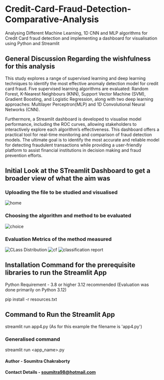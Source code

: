 # Credit-Card-Fraud-Detection-Comparative-Analysis
 Analysing Different Machine Learning, 1D CNN and MLP algorithms for Credit Card fraud detection and implementing a dashboard for visualisation using Python and Streamlit

 ## General Discussion Regarding the wishfulness for this analysis
 This study explores a range of supervised learning and deep learning techniques to identify the most effective anomaly detection model for credit card fraud. Five supervised learning algorithms are evaluated:   Random Forest, K-Nearest Neighbours (KNN), Support Vector Machine (SVM), Gradient Boosting, and Logistic Regression, along with two deep learning approaches: Multilayer Perceptron(MLP) and 1D Convolutional Neural Networks (CNN).

 Furthermore, a Streamlit dashboard is developed to visualise model performance, including the ROC curves, allowing stakeholders to interactively explore each algorithm’s effectiveness. This dashboard offers a practical tool for real-time monitoring and comparison of fraud detection models. The ultimate goal is to identify the most accurate and reliable model for detecting fraudulent transactions while providing a user-friendly platform to assist financial institutions in decision making and fraud prevention efforts.


 ## Initial Look at the STreamlit Dashboard to get a broader view of what the aim was

### Uploading the file to be studied and visualised
 ![home](https://github.com/user-attachments/assets/e24d1f70-1a95-4f02-9310-dd38bfc43683)
### Choosing the algorithm and method to be evaluated
![choice](https://github.com/user-attachments/assets/2fd387bb-7640-4c98-94b2-f0b61934fd35)
### Evaluation Metrics of the method measured
 ![CLass Distribution](https://github.com/user-attachments/assets/75169010-e6f7-44c0-989e-e4fd980c9043)
![cf](https://github.com/user-attachments/assets/8bfcded0-92e0-4fa8-91a2-e6e6b2e903dd)
![classification report](https://github.com/user-attachments/assets/c6dd76a2-cdd7-44f1-9184-d27988a62d3d)




 ## Installation Command for the prerequisite libraries to run the Streamlit App

 Python Requirement - 3.8 or higher 3.12 recommended (Evaluation was done primarily on Python 3.12)

 pip install -r resources.txt

 ## Command to Run the Streamlit App

 streamlit run app4.py (As for this example the filename is 'app4.py')

 ### Generalised command

 streamlit run <app_name>.py

 #### Author - Soumitra Chakraborty
 #### Contact Details - soumitra98@hotmail.com
